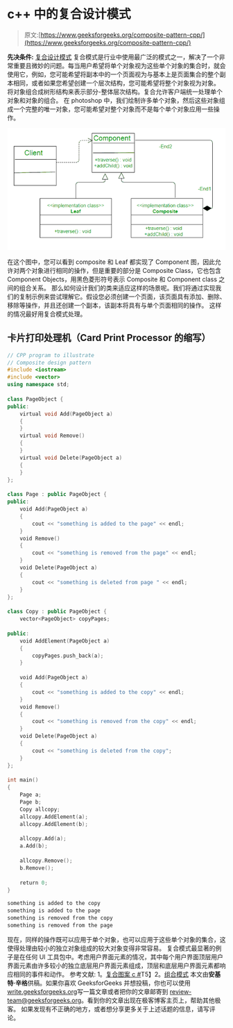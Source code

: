 # c++ 中的复合设计模式

> 原文:[https://www.geeksforgeeks.org/composite-pattern-cpp/](https://www.geeksforgeeks.org/composite-pattern-cpp/)

**先决条件:** [复合设计模式](https://www.geeksforgeeks.org/composite-design-pattern/)
复合模式是行业中使用最广泛的模式之一，解决了一个非常重要且微妙的问题。每当用户希望将单个对象视为这些单个对象的集合时，就会使用它，例如，您可能希望将副本中的一个页面视为与基本上是页面集合的整个副本相同，或者如果您希望创建一个层次结构，您可能希望将整个对象视为对象。
将对象组合成树形结构来表示部分-整体层次结构。复合允许客户端统一处理单个对象和对象的组合。
在 photoshop 中，我们绘制许多单个对象，然后这些对象组成一个完整的唯一对象，您可能希望对整个对象而不是每个单个对象应用一些操作。

![](img/169f0a36a9cfc2814426f6afd99dc5f5.png)

在这个图中，您可以看到 composite 和 Leaf 都实现了 Component 图，因此允许对两个对象进行相同的操作，但是重要的部分是 Composite Class，它也包含 Component Objects，用黑色菱形符号表示 Composite 和 Component class 之间的组合关系。
那么如何设计我们的类来适应这样的场景呢。我们将通过实现我们的复制示例来尝试理解它。假设您必须创建一个页面，该页面具有添加、删除、移除等操作，并且还创建一个副本，该副本将具有与单个页面相同的操作。
这样的情况最好用复合模式处理。

## 卡片打印处理机（Card Print Processor 的缩写）

```cpp
// CPP program to illustrate
// Composite design pattern
#include <iostream>
#include <vector>
using namespace std;

class PageObject {
public:
    virtual void Add(PageObject a)
    {
    }
    virtual void Remove()
    {
    }
    virtual void Delete(PageObject a)
    {
    }
};

class Page : public PageObject {
public:
    void Add(PageObject a)
    {
        cout << "something is added to the page" << endl;
    }
    void Remove()
    {
        cout << "something is removed from the page" << endl;
    }
    void Delete(PageObject a)
    {
        cout << "something is deleted from page " << endl;
    }
};

class Copy : public PageObject {
    vector<PageObject> copyPages;

public:
    void AddElement(PageObject a)
    {
        copyPages.push_back(a);
    }

    void Add(PageObject a)
    {
        cout << "something is added to the copy" << endl;
    }
    void Remove()
    {
        cout << "something is removed from the copy" << endl;
    }
    void Delete(PageObject a)
    {
        cout << "something is deleted from the copy";
    }
};

int main()
{
    Page a;
    Page b;
    Copy allcopy;
    allcopy.AddElement(a);
    allcopy.AddElement(b);

    allcopy.Add(a);
    a.Add(b);

    allcopy.Remove();
    b.Remove();

    return 0;
}
```

```cpp
something is added to the copy
something is added to the page
something is removed from the copy
something is removed from the page
```

现在，同样的操作既可以应用于单个对象，也可以应用于这些单个对象的集合，这使得处理由较小的独立对象组成的较大对象变得非常容易。
复合模式最显著的例子是在任何 UI 工具包中。考虑用户界面元素的情况，其中每个用户界面顶层用户界面元素由许多较小的独立底层用户界面元素组成，顶层和底层用户界面元素都响应相同的事件和动作。
参考文献:
1。[复合图案 c #](http://www.c-sharpcorner.com/article/composite-patterns-in-C-Sharp/)T5】2。[组合模式](https://www.codeproject.com/Articles/185797/Composite-Design-Pattern)
本文由**安基特·辛格**供稿。如果你喜欢 GeeksforGeeks 并想投稿，你也可以使用[write.geeksforgeeks.org](https://write.geeksforgeeks.org)写一篇文章或者把你的文章邮寄到 review-team@geeksforgeeks.org。看到你的文章出现在极客博客主页上，帮助其他极客。
如果发现有不正确的地方，或者想分享更多关于上述话题的信息，请写评论。